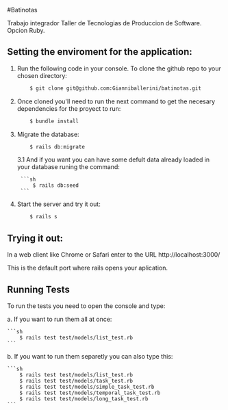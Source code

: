 #Batinotas

Trabajo integrador Taller de Tecnologias de Produccion de Software. Opcion Ruby.

## Setting the enviroment for the application:

1. Run the following code in your console. To clone the github repo to your chosen directory:

	```sh	
		$ git clone git@github.com:Gianniballerini/batinotas.git
	```

2. Once cloned you'll need to run the next command to get the necesary dependencies for the proyect to run:

	```sh
		$ bundle install
	```

3. Migrate the database:

	```sh	
		$ rails db:migrate
	```
	3.1 And if you want you can have some defult data already loaded in your database runing the command:

		```sh
			$ rails db:seed
		```
4. Start the server and try it out:

	```sh
		$ rails s
	```

## Trying it out:

In a web client like Chrome or Safari enter to the URL http://localhost:3000/

This is the default port where rails opens your aplication.


## Running Tests

To run the tests you need to open the console and type:


a. If you want to run them all at once:

	```sh
		$ rails test test/models/list_test.rb
	```
b. If you want to run them separetly you can also type this:

	```sh
		$ rails test test/models/list_test.rb
		$ rails test test/models/task_test.rb
		$ rails test test/models/simple_task_test.rb
		$ rails test test/models/temporal_task_test.rb
		$ rails test test/models/long_task_test.rb
	```